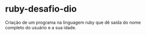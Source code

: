 # ruby-desafio-dio
Criação de um programa na linguagem ruby que dê saída do nome completo do usuário e a sua idade.
